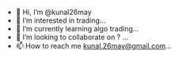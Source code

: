 - 👋 Hi, I’m @kunal26may
- 👀 I’m interested in trading...
- 🌱 I’m currently learning algo trading...
- 💞️ I’m looking to collaborate on ? ...
- 📫 How to reach me kunal.26may@gmail.com...

<!---
kunal26may/kunal26may is a ✨ special ✨ repository because its `README.md` (this file) appears on your GitHub profile.
You can click the Preview link to take a look at your changes.
--->

